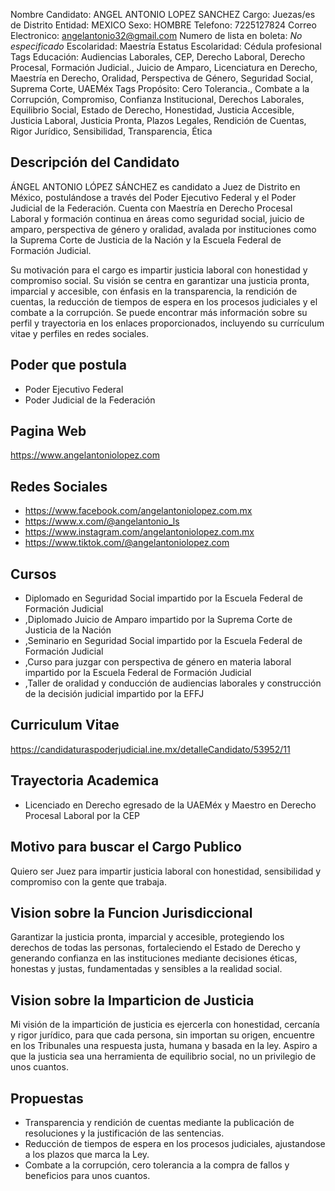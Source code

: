 Nombre Candidato: ANGEL ANTONIO LOPEZ SANCHEZ
Cargo: Juezas/es de Distrito
Entidad: MEXICO
Sexo: HOMBRE
Telefono: 7225127824
Correo Electronico: angelantonio32@gmail.com
Numero de lista en boleta: *No especificado*
Escolaridad: Maestría
Estatus Escolaridad: Cédula profesional
Tags Educación: Audiencias Laborales, CEP, Derecho Laboral, Derecho Procesal, Formación Judicial., Juicio de Amparo, Licenciatura en Derecho, Maestría en Derecho, Oralidad, Perspectiva de Género, Seguridad Social, Suprema Corte, UAEMéx
Tags Propósito: Cero Tolerancia., Combate a la Corrupción, Compromiso, Confianza Institucional, Derechos Laborales, Equilibrio Social, Estado de Derecho, Honestidad, Justicia Accesible, Justicia Laboral, Justicia Pronta, Plazos Legales, Rendición de Cuentas, Rigor Jurídico, Sensibilidad, Transparencia, Ética


## Descripción del Candidato 

ÁNGEL ANTONIO LÓPEZ SÁNCHEZ es candidato a Juez de Distrito en México, postulándose a través del Poder Ejecutivo Federal y el Poder Judicial de la Federación. Cuenta con Maestría en Derecho Procesal Laboral y formación continua en áreas como seguridad social, juicio de amparo, perspectiva de género y oralidad, avalada por instituciones como la Suprema Corte de Justicia de la Nación y la Escuela Federal de Formación Judicial.

Su motivación para el cargo es impartir justicia laboral con honestidad y compromiso social. Su visión se centra en garantizar una justicia pronta, imparcial y accesible, con énfasis en la transparencia, la rendición de cuentas, la reducción de tiempos de espera en los procesos judiciales y el combate a la corrupción. Se puede encontrar más información sobre su perfil y trayectoria en los enlaces proporcionados, incluyendo su currículum vitae y perfiles en redes sociales.


## Poder que postula

- Poder Ejecutivo Federal
- Poder Judicial de la Federación


## Pagina Web

https://www.angelantoniolopez.com


## Redes Sociales

- https://www.facebook.com/angelantoniolopez.com.mx
- https://www.x.com/@angelantonio_ls
- https://www.instagram.com/angelantoniolopez.com.mx
- https://www.tiktok.com/@angelantoniolopez.com


## Cursos

- Diplomado en Seguridad Social impartido por la Escuela Federal de Formación Judicial
- ,Diplomado Juicio de Amparo impartido por la Suprema Corte de Justicia de la Nación
- ,Seminario en Seguridad Social impartido por la Escuela Federal de Formación Judicial
- ,Curso para juzgar con perspectiva de género en materia laboral impartido por la Escuela Federal de Formación Judicial
- ,Taller de oralidad y conducción de audiencias laborales y construcción de la decisión judicial impartido por la EFFJ


## Curriculum Vitae

https://candidaturaspoderjudicial.ine.mx/detalleCandidato/53952/11


## Trayectoria Academica

- Licenciado en Derecho egresado de la UAEMéx y Maestro en Derecho Procesal Laboral por la CEP


## Motivo para buscar el Cargo Publico

Quiero ser Juez para impartir justicia laboral con honestidad, sensibilidad y compromiso con la gente que trabaja.


## Vision sobre la Funcion Jurisdiccional

Garantizar la justicia pronta, imparcial y accesible, protegiendo los derechos de todas las personas, fortaleciendo el Estado de Derecho y generando confianza en las instituciones mediante decisiones éticas, honestas y justas, fundamentadas y sensibles a la realidad social.


## Vision sobre la Imparticion de Justicia

Mi visión de la impartición de justicia es ejercerla con honestidad, cercanía y rigor jurídico, para que cada persona, sin importan su origen, encuentre en los Tribunales una respuesta justa, humana y basada en la ley. Aspiro a que la justicia sea una herramienta de equilibrio social, no un privilegio de unos cuantos.


## Propuestas

- Transparencia y rendición de cuentas mediante la publicación de resoluciones y la justificación de las sentencias.
- Reducción de tiempos de espera en los procesos judiciales, ajustandose a los plazos que marca la Ley.
- Combate a la corrupción, cero tolerancia a la compra de fallos y beneficios para unos cuantos.

